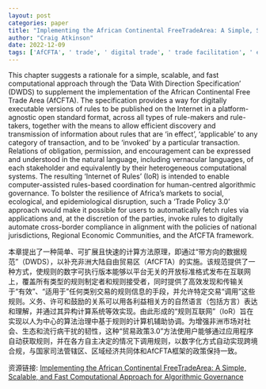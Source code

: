 ```yaml
---
layout: post
categories: paper
title: "Implementing the African Continental FreeTradeArea: A Simple, Scalable, and Fast Computational Approach for Algorithmic Governance"
author: "Craig Atkinson"
date: 2022-12-09
tags: ['AfCFTA', ' trade', ' digital trade', ' trade facilitation', ' e-commerce', ' e-transactions law', ' law', ' Regional Economic Commissions', ' Internet', ' Computational Law', ' digital law', ' trade law', ' finance', ' tax', ' algorithmic law', ' algorithmic governance']
---
```


This chapter suggests a rationale for a simple, scalable, and fast computational approach through the ‘Data With Direction Specification’ (DWDS) to supplement the implementation of the African Continental Free Trade Area (AfCFTA). The specification provides a way for digitally executable versions of rules to be published on the Internet in a platform-agnostic open standard format, across all types of rule-makers and rule-takers, together with the means to allow efficient discovery and transmission of information about rules that are ‘in effect’, ‘applicable’ to any category of transaction, and to be ‘invoked’ by a particular transaction. Relations of obligation, permission, and encouragement can be expressed and understood in the natural language, including vernacular languages, of each stakeholder and equivalently by their heterogeneous computational systems. The resulting ‘Internet of Rules’ (IoR) is intended to enable computer-assisted rules-based coordination for human-centred algorithmic governance. To bolster the resilience of Africa’s markets to social, ecological, and epidemiological disruption, such a ‘Trade Policy 3.0’ approach would make it possible for users to automatically fetch rules via applications and, at the discretion of the parties, invoke rules to digitally automate cross-border compliance in alignment with the policies of national jurisdictions, Regional Economic Communities, and the AfCFTA framework.

本章提出了一种简单、可扩展且快速的计算方法原理，即通过“带方向的数据规范”（DWDS），以补充非洲大陆自由贸易区（AfCFTA）的实施。该规范提供了一种方式，使规则的数字可执行版本能够以平台无关的开放标准格式发布在互联网上，覆盖所有类型的规则制定者和规则接受者，同时提供了高效发现和传输关于“有效”、“适用于”任何类别交易的规则信息的手段，并允许特定交易“调用”这些规则。义务、许可和鼓励的关系可以用各利益相关方的自然语言（包括方言）表达和理解，并通过其异构计算系统等效实现。由此形成的“规则互联网”（IoR）旨在实现以人为中心的算法治理中基于规则的计算机辅助协调。为增强非洲市场对社会、生态和流行病干扰的韧性，这种“贸易政策3.0”方法使用户能够通过应用程序自动获取规则，并在各方自主决定的情况下调用规则，以数字化方式自动实现跨境合规，与国家司法管辖区、区域经济共同体和AfCFTA框架的政策保持一致。

资源链接: [Implementing the African Continental FreeTradeArea: A Simple, Scalable, and Fast Computational Approach for Algorithmic Governance](https://papers.ssrn.com/sol3/papers.cfm?abstract_id=4275358)
